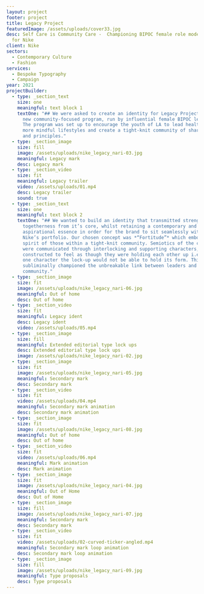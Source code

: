 ```yaml
---
layout: project
footer: project
title: Legacy Project
featuredImage: /assets/uploads/cover33.jpg
desc: Self Care is Community Care -  Championing BIPOC female role models in LA
  for Nike
client: Nike
sectors:
  - Contemporary Culture
  - Fashion
services:
  - Bespoke Typography
  - Campaign
year: 2021
projectBuilder:
  - type: _section_text
    size: one
    meaningful: text block 1
    textOne: "## We were asked to create an identity for Legacy Project, Nike LA’s
      new community-focused program, run by influential female BIPOC leaders.
      The program was set up to encourage the youth of LA to lead healthier and
      more mindful lifestyles and create a tight-knit community of shared values
      and principles."
  - type: _section_image
    size: fill
    image: /assets/uploads/nike_legacy_nari-03.jpg
    meaningful: Legacy mark
    desc: Legacy mark
  - type: _section_video
    size: fit
    meaningful: Legacy trailer
    video: /assets/uploads/01.mp4
    desc: Legacy trailer
    sound: true
  - type: _section_text
    size: one
    meaningful: text block 2
    textOne: "## We wanted to build an identity that transmitted strength and
      togetherness from it’s core, whilst retaining a contemporary and
      aspirational essence in order for the brand to sit seamlessly within
      Nike’s portfolio. Our chosen concept was *“Fortitude”* which embodied the
      spirit of those within a tight-knit community. Semiotics of the concept
      were communicated through interlocking and supporting characters,
      constructed to feel as though they were holding each other up i.e. without
      one character the lock-up would not be able to hold its form. This
      subliminally championed the unbreakable link between leaders and their
      community."
  - type: _section_image
    size: fit
    image: /assets/uploads/nike_legacy_nari-06.jpg
    meaningful: Out of home
    desc: Out of home
  - type: _section_video
    size: fit
    meaningful: Legacy ident
    desc: Legacy ident
    video: /assets/uploads/05.mp4
  - type: _section_image
    size: fill
    meaningful: Extended editorial type lock ups
    desc: Extended editorial type lock ups
    image: /assets/uploads/nike_legacy_nari-02.jpg
  - type: _section_image
    size: fit
    image: /assets/uploads/nike_legacy_nari-05.jpg
    meaningful: Secondary mark
    desc: Secondary mark
  - type: _section_video
    size: fit
    video: /assets/uploads/04.mp4
    meaningful: Secondary mark animation
    desc: Secondary mark animation
  - type: _section_image
    size: fit
    image: /assets/uploads/nike_legacy_nari-08.jpg
    meaningful: Out of home
    desc: Out of home
  - type: _section_video
    size: fit
    video: /assets/uploads/06.mp4
    meaningful: Mark animation
    desc: Mark animation
  - type: _section_image
    size: fit
    image: /assets/uploads/nike_legacy_nari-04.jpg
    meaningful: Out of Home
    desc: Out of Home
  - type: _section_image
    size: fill
    image: /assets/uploads/nike_legacy_nari-07.jpg
    meaningful: Secondary mark
    desc: Secondary mark
  - type: _section_video
    size: fit
    video: /assets/uploads/02-curved-ticker-angled.mp4
    meaningful: Secondary mark loop animation
    desc: Secondary mark loop animation
  - type: _section_image
    size: fill
    image: /assets/uploads/nike_legacy_nari-09.jpg
    meaningful: Type proposals
    desc: Type proposals
---
```

